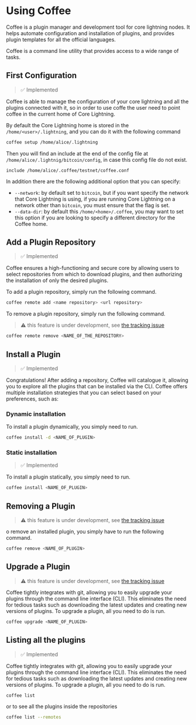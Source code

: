 # Using Coffee

Coffee is a plugin manager and development tool for core lightning nodes. It helps automate configuration and installation of plugins, and provides plugin templates for all the official languages.

Coffee is a command line utility that provides access to a wide range of tasks.

## First Configuration

> ✅ Implemented

Coffee is able to manage the configuration of your core lightning and all the
plugins connected with it, so in order to use coffe the user need to point
coffee in the current home of Core Lightning.

By default the Core Lightning home is stored in the `/home/<user>/.lightning`,
and you can do it with the following command

```bash
coffee setup /home/alice/.lightning
```

Then you will find an include at the end of the config file at
`/home/alice/.lightnig/bitcoin/config`, in case this config file do not exist.

```text
include /home/alice/.coffee/testnet/coffee.conf
```

In addition there are the following additional option that you can specify:

- `--network`: by default set to `bitcoin`, but if you want specify the network
that Core Lightning is using, if you are running Core Lightning on a network
other than `bitcoin`, you must ensure that the flag is set.
- `--data-dir`: by default this `/home/<home>/.coffee`, you may want to set
this option if you are looking to specify a different directory for the
Coffee home.

## Add a Plugin Repository

> ✅ Implemented

Coffee ensures a high-functioning and secure core by allowing users to select
repositories from which to download plugins, and then authorizing the
installation of only the desired plugins.

To add a plugin repository, simply run the following command.

```bash
coffee remote add <name repository> <url repository>
```

To remove a plugin repository, simply run the following command.

> ⚠️  this feature is under development, see [the tracking issue](https://github.com/coffee-tools/coffee/issues/13)

```bash
coffee remote remove <NAME_OF_THE_REPOSITORY>
```

## Install a Plugin

> ✅ Implemented

Congratulations! After adding a repository, Coffee will catalogue it,
allowing you to explore all the plugins that can be
installed via the CLI. Coffee offers multiple installation strategies
that you can select based on your preferences, such as:

### Dynamic installation

To install a plugin dynamically, you simply need to run.

```bash
coffee install -d <NAME_OF_PLUGIN>
```

### Static installation

> ✅ Implemented

To install a plugin statically, you simply need to run.

```bash
coffee install <NAME_OF_PLUGIN>
```

## Removing a Plugin

> ⚠️  this feature is under development, see [the tracking issue](https://github.com/coffee-tools/coffee/issues/13)

o remove an installed plugin, you simply have to run the following command.

```bash
coffee remove <NAME_OF_PLUGIN>
```

## Upgrade a Plugin

> ⚠️  this feature is under development, see [the tracking issue](https://github.com/coffee-tools/coffee/issues/13)

Coffee tightly integrates with git, allowing you to easily upgrade your plugins through the command line interface (CLI). This eliminates the need for tedious tasks such as downloading the latest updates and creating new versions of plugins. To upgrade a plugin, all you need to do is run.

```bash
coffee upgrade <NAME_OF_PLUGIN>
```

## Listing all the plugins

> ✅ Implemented

Coffee tightly integrates with git, allowing you to easily upgrade your plugins through the command line interface (CLI). This eliminates the need for tedious tasks such as downloading the latest updates and creating new versions of plugins. To upgrade a plugin, all you need to do is run.

```bash
coffee list
```

or to see all the plugins inside the repositories

```bash
coffee list --remotes
```

